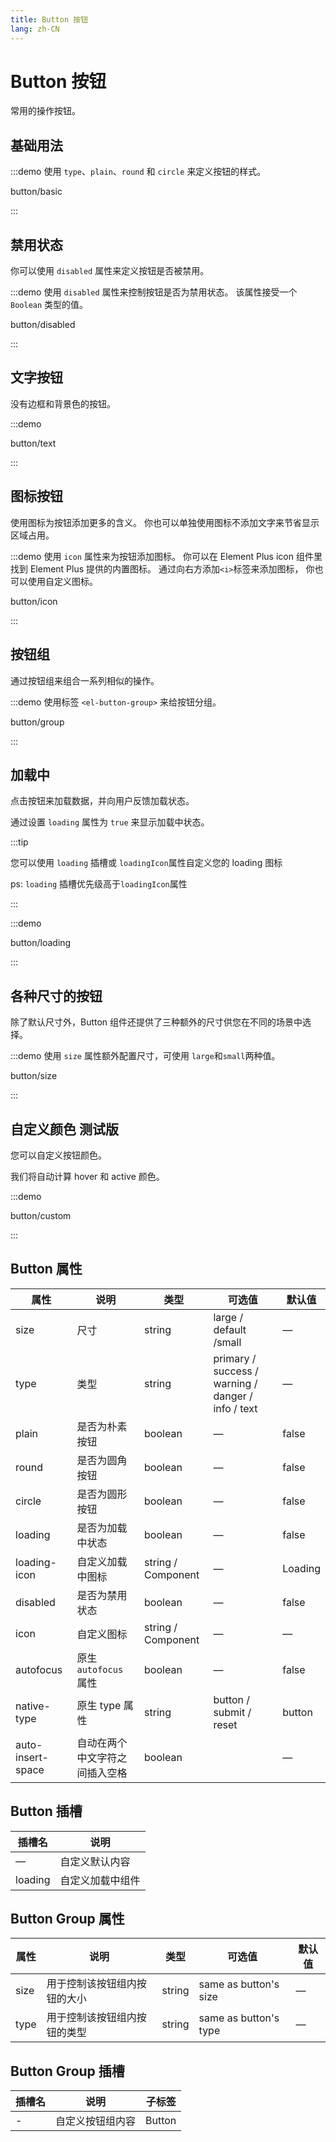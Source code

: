 ```yaml
---
title: Button 按钮
lang: zh-CN
---
```


# Button 按钮

常用的操作按钮。

## 基础用法

:::demo 使用 `type`、`plain`、`round` 和 `circle` 来定义按钮的样式。

button/basic

:::

## 禁用状态

你可以使用 `disabled` 属性来定义按钮是否被禁用。

:::demo 使用 `disabled` 属性来控制按钮是否为禁用状态。 该属性接受一个 `Boolean` 类型的值。

button/disabled

:::

## 文字按钮

没有边框和背景色的按钮。

:::demo

button/text

:::

## 图标按钮

使用图标为按钮添加更多的含义。 你也可以单独使用图标不添加文字来节省显示区域占用。

:::demo 使用 `icon` 属性来为按钮添加图标。 你可以在 Element Plus icon 组件里找到 Element Plus 提供的内置图标。 通过向右方添加`<i>`标签来添加图标， 你也可以使用自定义图标。

button/icon

:::

## 按钮组

通过按钮组来组合一系列相似的操作。

:::demo 使用标签 `<el-button-group>` 来给按钮分组。

button/group

:::

## 加载中

点击按钮来加载数据，并向用户反馈加载状态。

通过设置 `loading` 属性为 `true` 来显示加载中状态。

:::tip

您可以使用 `loading` 插槽或 `loadingIcon`属性自定义您的 loading 图标

ps: `loading` 插槽优先级高于`loadingIcon`属性

:::

:::demo

button/loading

:::

## 各种尺寸的按钮

除了默认尺寸外，Button 组件还提供了三种额外的尺寸供您在不同的场景中选择。

:::demo 使用 `size` 属性额外配置尺寸，可使用 `large`和`small`两种值。

button/size

:::

## 自定义颜色 <el-tag>测试版</el-tag>

您可以自定义按钮颜色。

我们将自动计算 hover 和 active 颜色。

:::demo

button/custom

:::

## Button 属性

| 属性              | 说明                           | 类型               | 可选值                                             | 默认值  |
| ----------------- | ------------------------------ | ------------------ | -------------------------------------------------- | ------- |
| size              | 尺寸                           | string             | large / default /small                             | —       |
| type              | 类型                           | string             | primary / success / warning / danger / info / text | —       |
| plain             | 是否为朴素按钮                 | boolean            | —                                                  | false   |
| round             | 是否为圆角按钮                 | boolean            | —                                                  | false   |
| circle            | 是否为圆形按钮                 | boolean            | —                                                  | false   |
| loading           | 是否为加载中状态               | boolean            | —                                                  | false   |
| loading-icon      | 自定义加载中图标               | string / Component | —                                                  | Loading |
| disabled          | 是否为禁用状态                 | boolean            | —                                                  | false   |
| icon              | 自定义图标                     | string / Component | —                                                  | —       |
| autofocus         | 原生 `autofocus` 属性          | boolean            | —                                                  | false   |
| native-type       | 原生 type 属性                 | string             | button / submit / reset                            | button  |
| auto-insert-space | 自动在两个中文字符之间插入空格 | boolean            |                                                    | —       |

## Button 插槽

| 插槽名  | 说明             |
| ------- | ---------------- |
| —       | 自定义默认内容   |
| loading | 自定义加载中组件 |

## Button Group 属性

| 属性 | 说明                         | 类型   | 可选值                | 默认值 |
| ---- | ---------------------------- | ------ | --------------------- | ------ |
| size | 用于控制该按钮组内按钮的大小 | string | same as button's size | —      |
| type | 用于控制该按钮组内按钮的类型 | string | same as button's type | —      |

## Button Group 插槽

| 插槽名 | 说明             | 子标签 |
| ------ | ---------------- | ------ |
| -      | 自定义按钮组内容 | Button |

